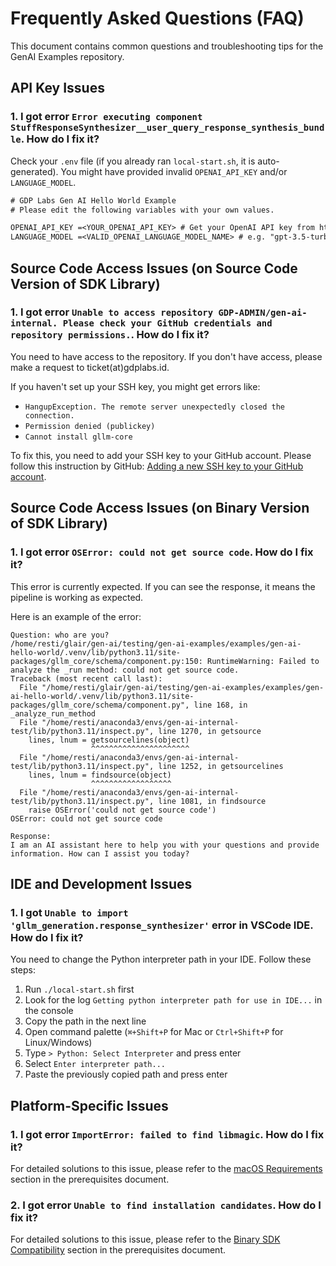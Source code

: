 # Frequently Asked Questions (FAQ)

This document contains common questions and troubleshooting tips for the GenAI Examples repository.

## API Key Issues

### 1. I got error `Error executing component StuffResponseSynthesizer__user_query_response_synthesis_bundle`. How do I fix it?

Check your `.env` file (if you already ran `local-start.sh`, it is auto-generated). You might have provided invalid `OPENAI_API_KEY` and/or `LANGUAGE_MODEL`.

```txt
# GDP Labs Gen AI Hello World Example
# Please edit the following variables with your own values.

OPENAI_API_KEY =<YOUR_OPENAI_API_KEY> # Get your OpenAI API key from https://platform.openai.com/api-keys
LANGUAGE_MODEL =<VALID_OPENAI_LANGUAGE_MODEL_NAME> # e.g. "gpt-3.5-turbo", "gpt-4o-mini", "gpt-4o"
```

## Source Code Access Issues (on Source Code Version of SDK Library)

### 1. I got error `Unable to access repository GDP-ADMIN/gen-ai-internal. Please check your GitHub credentials and repository permissions.`. How do I fix it?

You need to have access to the repository. If you don't have access, please make a request to ticket(at)gdplabs.id.

If you haven't set up your SSH key, you might get errors like:
- `HangupException. The remote server unexpectedly closed the connection.`
- `Permission denied (publickey)`
- `Cannot install gllm-core`

To fix this, you need to add your SSH key to your GitHub account. Please follow this instruction by GitHub: [Adding a new SSH key to your GitHub account](https://docs.github.com/en/authentication/connecting-to-github-with-ssh/adding-a-new-ssh-key-to-your-github-account).

## Source Code Access Issues (on Binary Version of SDK Library)

### 1. I got error `OSError: could not get source code`. How do I fix it?

This error is currently expected. If you can see the response, it means the pipeline is working as expected.

Here is an example of the error:

```
Question: who are you?
/home/resti/glair/gen-ai/testing/gen-ai-examples/examples/gen-ai-hello-world/.venv/lib/python3.11/site-packages/gllm_core/schema/component.py:150: RuntimeWarning: Failed to analyze the _run method: could not get source code.
Traceback (most recent call last):
  File "/home/resti/glair/gen-ai/testing/gen-ai-examples/examples/gen-ai-hello-world/.venv/lib/python3.11/site-packages/gllm_core/schema/component.py", line 168, in _analyze_run_method
  File "/home/resti/anaconda3/envs/gen-ai-internal-test/lib/python3.11/inspect.py", line 1270, in getsource
    lines, lnum = getsourcelines(object)
                  ^^^^^^^^^^^^^^^^^^^^^^
  File "/home/resti/anaconda3/envs/gen-ai-internal-test/lib/python3.11/inspect.py", line 1252, in getsourcelines
    lines, lnum = findsource(object)
                  ^^^^^^^^^^^^^^^^^^
  File "/home/resti/anaconda3/envs/gen-ai-internal-test/lib/python3.11/inspect.py", line 1081, in findsource
    raise OSError('could not get source code')
OSError: could not get source code

Response:
I am an AI assistant here to help you with your questions and provide information. How can I assist you today?
```

## IDE and Development Issues

### 1. I got `Unable to import 'gllm_generation.response_synthesizer'` error in VSCode IDE. How do I fix it?

You need to change the Python interpreter path in your IDE. Follow these steps:

1. Run `./local-start.sh` first
2. Look for the log `Getting python interpreter path for use in IDE...` in the console
3. Copy the path in the next line
4. Open command palette (`⌘+Shift+P` for Mac or `Ctrl+Shift+P` for Linux/Windows) 
5. Type `> Python: Select Interpreter` and press enter
6. Select `Enter interpreter path...`
7. Paste the previously copied path and press enter

## Platform-Specific Issues

### 1. I got error `ImportError: failed to find libmagic`. How do I fix it?

For detailed solutions to this issue, please refer to the [macOS Requirements](prerequisites.md#macos-requirements) section in the prerequisites document.

### 2. I got error `Unable to find installation candidates`. How do I fix it?

For detailed solutions to this issue, please refer to the [Binary SDK Compatibility](prerequisites.md#binary-sdk-compatibility) section in the prerequisites document.